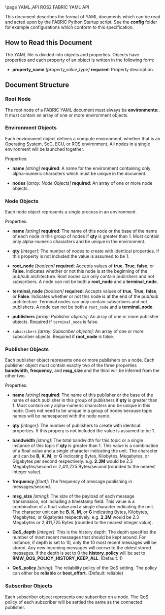 \page YAML_API ROS2 FABRIC YAML API

This document describes the format of YAML documents which can be read and acted upon by the FABRIC
Python Startup script. See the **config** folder for example
configurations which conform to this specification.

## How to Read this Document

The YAML file is divided into objects and properties. Objects have properties and each property
of an object is written in the following form:

- **property_name** *[property_value_type]* **required**: Property description.

## Document Structure

### Root Node

The root node of a FABRIC YAML document must always be **environments:**. It must contain an array
of one or more environment objects.

### Environment Objects

Each environment object defines a compute environment, whether that is an Operating System, SoC,
ECU, or ROS environment. All nodes in a single environment will be launched together.

Properties:

- **name** *[string]* **required**: A name for the environment containing only alpha-numeric
  characters which must be unique in the document.

- **nodes** *[array: Node Objects]* **required**: An array of one or more node objects.

### Node Objects

Each node object represents a single process in an environment.

Properties:

- **name** *[string]* **required**: The name of this node or the base of the name of each node in
  this group of nodes if **qty** is greater than 1. Must contain only alpha-numeric characters and be
  unique in the environment.

- **qty** *[integer]*: The number of nodes to create with identical properties. If this property is
  not included the value is assumed to be 1.

- **root_node** *[boolean]* **required**: Accepts values of **true**, **True**, **false**, or **False**.
  Indicates whether or not this node is at the beginning of the pub/sub architecture. Root nodes
  can only contain publishers and not subscribers. A node can not be both a **root_node** and a
  **terminal_node**.

- **terminal_node** *[boolean]* **required**: Accepts values of **true**, **True**, **false**, or **False**.
  Indicates whether or not this node is at the end of the pub/sub architecture. Terminal nodes can
  only contain subscribers and not publishers. A node can not be both a `root_node` and a
  **terminal_node**.

- **publishers** *[array: Publisher objects]*: An array of one or more publisher objects. Required if
  `terminal_node` is false.

- `subscribers` *[array: Subscriber objects]*: An array of one or more subscriber objects. Required
  if **root_node** is false.

### Publisher Objects

Each publisher object represents one or more publishers on a node. Each publisher object must
contain exactly two of the three properties **bandwidth**, **frequency**, and **msg_size** and the third
will be inferred from the other two.

Properties:

- **name** *[string]* **required**: The name of this publisher or the base of the name of each
  publisher in this group of publishers if **qty** is greater than 1. Must contain only alpha-numeric
  characters and be unique in this node. Does not need to be unique in a group of nodes because
  topic names will be namespaced with the node name.

- **qty** *[integer]*: The number of publishers to create with identical properties. If this propery
  is not included the value is assumed to be 1.

- **bandwidth** *[string]*: The total bandwidth for this topic or a single instance of this topic if
  **qty** is greater than 1. This value is a combination of a float value and a single character
  indicating the unit. The character unit can be **B**, **K**, **M**, or **G** indicating Bytes, Kilobytes,
  Megabytes, or Gigabytes per second respectively. e.g. **2.3M** would be 2.3 Megabytes/second or
  2,411,725 Bytes/second (rounded to the nearest integer value).

- **frequency** *[float]*: The frequency of message publishing in messages/second.

- **msg_size** *[string]*: The size of the payload of each message transmission, not including a
  timestamp field. This value is a combination of a float value and a single character indicating
  the unit. The character unit can be **B**, **K**, **M**, or **G** indicating Bytes, Kilobytes, Megabytes,
  or Gigabytes respectively. e.g. **2.3M** would be 2.3 Megabytes or 2,411,725 Bytes (rounded to the
  nearest integer value).

- **QoS_depth** *[integer]*: This is the history depth. 
  The depth specifies the number of most recent messages that should be kept around. 
  For instance, if depth is set to 10, only the 10 most recent messages will be stored. 
  Any new incoming messages will overwrite the oldest stored messages. 
  If the depth is set to 0 the **history_policy** will be set to **RMW_QOS_POLICY_HISTORY_KEEP_ALL**.
  (Default: 1)

- **QoS_policy** *[string]*: The reliability policy of the QoS setting.
  The policy can either be **reliable** or **best_effort**. (Default: reliable)

### Subscriber Objects

Each subscriber object represents one subscriber on a node. 
The QoS policy of each subscriber will be settled the same as the connected publisher.
